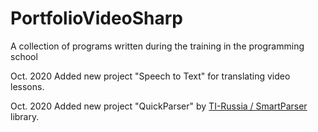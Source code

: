 # PortfolioVideoSharp
A collection of programs written during the training in the programming school

Oct. 2020 Added new project "Speech to Text" for translating video lessons.

Oct. 2020 Added new project "QuickParser" by [TI-Russia / SmartParser](https://github.com/TI-Russia/smart_parser) library.
